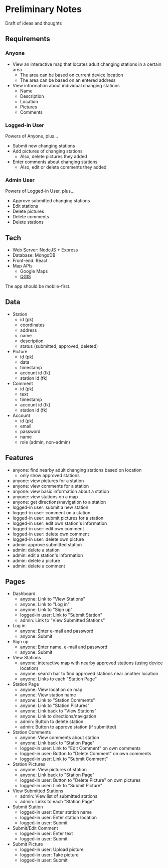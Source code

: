 # Preliminary Notes
Draft of ideas and thoughts

## Requirements

### Anyone
- View an interactive map that locates adult changing stations in a certain area
	- The area can be based on current device location
	- The area can be based on an entered address
- View information about individual changing stations
	- Name
	- Description
	- Location
	- Pictures
	- Comments

### Logged-in User
Powers of Anyone, plus...

- Submit new changing stations
- Add pictures of changing stations
	- Also, delete pictures they added
- Enter comments about changing stations
	- Also, edit or delete comments they added

### Admin User
Powers of Logged-in User, plus...

- Approve submitted changing stations
- Edit stations
- Delete pictures
- Delete comments
- Delete stations

## Tech
- Web Server: NodeJS + Express
- Database: MongoDB
- Front-end: React
- Map APIs
	- Google Maps
	- [QGIS](https://www.qgis.org/en/site/)

The app should be mobile-first.

## Data
- Station
	- id (pk)
	- coordinates
	- address
	- name
	- description
	- status (submitted, approved, deleted)
- Picture
	- id (pk)
	- data
	- timestamp
	- account id (fk)
	- station id (fk)
- Comment
	- id (pk)
	- text
	- timestamp
	- account id (fk)
	- station id (fk)
- Account
	- id (pk)
	- email
	- password
	- name
	- role (admin, non-admin)

## Features
- anyone: find nearby adult changing stations based on location
	- only show approved stations
- anyone: view pictures for a station
- anyone: view comments for a station
- anyone: view basic information about a station
- anyone: view stations on a map
- anyone: get directions/navigation to a station
- logged-in user: submit a new station
- logged-in user: comment on a station
- logged-in user: submit pictures for a station
- logged-in user: edit own station's information
- logged-in user: edit own comment
- logged-in user: delete own comment
- logged-in user: delete own picture
- admin: approve submitted station
- admin: delete a station
- admin: edit a station's information
- admin: delete a picture
- admin: delete a comment

## Pages
- Dashboard
	- anyone: Link to "View Stations"
	- anyone: Link to "Log in"
	- anyone: Link to "Sign up"
	- logged-in user: Link to "Submit Station"
	- admin: Link to "View Submitted Stations"
- Log in
	- anyone: Enter e-mail and password
	- anyone: Submit
- Sign up
	- anyone: Enter name, e-mail and password
	- anyone: Submit
- View Stations
	- anyone: interactive map with nearby approved stations (using device location)
	- anyone: search bar to find approved stations near another location
	- anyone: Links to each "Station Page"
- Station Page
	- anyone: View location on map
	- anyone: View station name
	- anyone: Link to "Station Comments"
	- anyone: Link to "Station Pictures"
	- anyone: Link back to "View Stations"
	- anyone: Link to directions/navigation
	- admin: Button to delete station
	- admin: Button to approve station (if submitted)
- Station Comments
	- anyone: View comments about station
	- anyone: Link back to "Station Page"
	- logged-in user: Link to "Edit Comment" on own comments
	- logged-in user: Button to "Delete Comment" on own comments
	- logged-in user: Link to "Submit Comment"
- Station Pictures
	- anyone: View pictures of station
	- anyone: Link back to "Station Page"
	- logged-in user: Button to "Delete Picture" on own pictures
	- logged-in user: Link to "Submit Picture"
- View Submitted Stations
	- admin: View list of submitted stations
	- admin: Links to each "Station Page"
- Submit Station
	- logged-in user: Enter station name
	- logged-in user: Enter station location
	- logged-in user: Submit
- Submit/Edit Comment
	- logged-in user: Enter text
	- logged-in user: Submit
- Submit Picture
	- logged-in user: Upload picture
	- logged-in user: Take picture
	- logged-in user: Submit